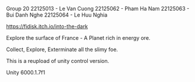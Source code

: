 Group 20
22125013 - Le Van Cuong
22125062 - Pham Ha Nam
22125063 - Bui Danh Nghe
22125064 - Le Huu Nghia

https://fidisk.itch.io/into-the-dark

Explore the surface of France - A Planet rich in energy ore. 

Collect, Explore, Exterminate all the slimy foe.

This is a reupload of unity control version.

Unity 6000.1.7f1
